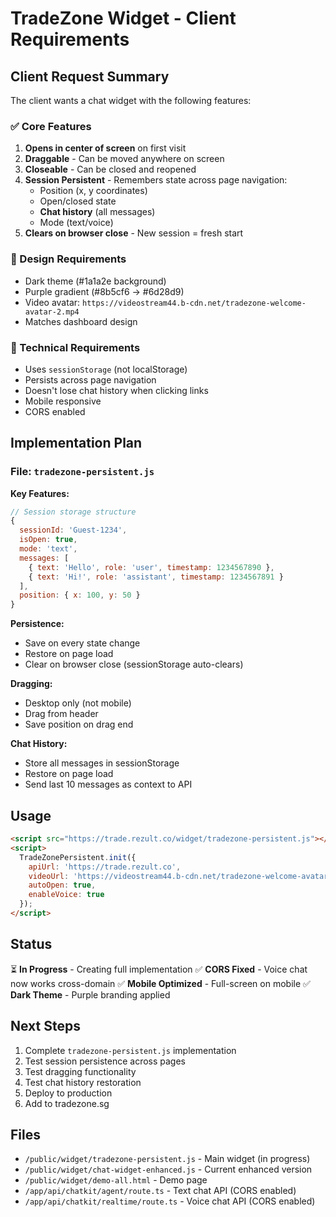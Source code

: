 # TradeZone Widget - Client Requirements

## Client Request Summary

The client wants a chat widget with the following features:

### ✅ Core Features
1. **Opens in center of screen** on first visit
2. **Draggable** - Can be moved anywhere on screen
3. **Closeable** - Can be closed and reopened
4. **Session Persistent** - Remembers state across page navigation:
   - Position (x, y coordinates)
   - Open/closed state
   - **Chat history** (all messages)
   - Mode (text/voice)
5. **Clears on browser close** - New session = fresh start

### 🎨 Design Requirements
- Dark theme (#1a1a2e background)
- Purple gradient (#8b5cf6 → #6d28d9)
- Video avatar: `https://videostream44.b-cdn.net/tradezone-welcome-avatar-2.mp4`
- Matches dashboard design

### 🔧 Technical Requirements
- Uses `sessionStorage` (not localStorage)
- Persists across page navigation
- Doesn't lose chat history when clicking links
- Mobile responsive
- CORS enabled

## Implementation Plan

### File: `tradezone-persistent.js`

**Key Features:**
```javascript
// Session storage structure
{
  sessionId: 'Guest-1234',
  isOpen: true,
  mode: 'text',
  messages: [
    { text: 'Hello', role: 'user', timestamp: 1234567890 },
    { text: 'Hi!', role: 'assistant', timestamp: 1234567891 }
  ],
  position: { x: 100, y: 50 }
}
```

**Persistence:**
- Save on every state change
- Restore on page load
- Clear on browser close (sessionStorage auto-clears)

**Dragging:**
- Desktop only (not mobile)
- Drag from header
- Save position on drag end

**Chat History:**
- Store all messages in sessionStorage
- Restore on page load
- Send last 10 messages as context to API

## Usage

```html
<script src="https://trade.rezult.co/widget/tradezone-persistent.js"></script>
<script>
  TradeZonePersistent.init({
    apiUrl: 'https://trade.rezult.co',
    videoUrl: 'https://videostream44.b-cdn.net/tradezone-welcome-avatar-2.mp4',
    autoOpen: true,
    enableVoice: true
  });
</script>
```

## Status

⏳ **In Progress** - Creating full implementation
✅ **CORS Fixed** - Voice chat now works cross-domain
✅ **Mobile Optimized** - Full-screen on mobile
✅ **Dark Theme** - Purple branding applied

## Next Steps

1. Complete `tradezone-persistent.js` implementation
2. Test session persistence across pages
3. Test dragging functionality
4. Test chat history restoration
5. Deploy to production
6. Add to tradezone.sg

## Files

- `/public/widget/tradezone-persistent.js` - Main widget (in progress)
- `/public/widget/chat-widget-enhanced.js` - Current enhanced version
- `/public/widget/demo-all.html` - Demo page
- `/app/api/chatkit/agent/route.ts` - Text chat API (CORS enabled)
- `/app/api/chatkit/realtime/route.ts` - Voice chat API (CORS enabled)
